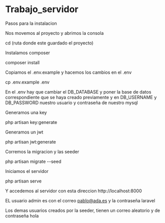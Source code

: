 # Trabajo_servidor

Pasos para la instalacion

Nos movemos al proyecto y abrimos la consola

cd (ruta donde este guardado el proyecto)

Instalamos composer

composer install

Copiamos el .env.example y hacemos los cambios en el .env

cp .env.example .env

En el .env hay que cambiar el DB_DATABASE y poner la base de datos correspondiente que se haya creado previamente
y en DB_USERNAME y DB_PASSWORD nuestro usuario y contraseña de nuestro mysql

Generamos una key

php artisan key:generate

Generamos un jwt

php artisan jwt:generate

Corremos la migracion y las seeder

php artisan migrate --seed

Iniciamos el servidor

php artisan serve

Y accedemos al servidor con esta direccion http://localhost:8000




EL usuario admin es con el correo pablo@ada.es y la contraseña laravel

Los demas usuarios creados por la seeder, tienen un correo aleatorio y de contraseña hola